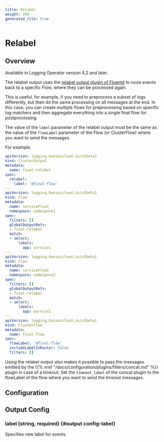 ```yaml
---
title: Relabel
weight: 200
generated_file: true
---
```


# Relabel
## Overview

Available in Logging Operator version 4.2 and later.

The relabel output uses the [relabel output plugin of Fluentd](https://docs.fluentd.org/output/relabel) to route events back to a specific Flow, where they can be processed again.

This is useful, for example, if you need to preprocess a subset of logs differently, but then do the same processing on all messages at the end. In this case, you can create multiple flows for preprocessing based on specific log matchers and then aggregate everything into a single final flow for postprocessing.

The value of the `label` parameter of the relabel output must be the same as the value of the `flowLabel` parameter of the Flow (or ClusterFlow) where you want to send the messages.

For example:

```yaml
apiVersion: logging.banzaicloud.io/v1beta1
kind: ClusterOutput
metadata:
  name: final-relabel
spec:
  relabel:
    label: '@final-flow'
---
apiVersion: logging.banzaicloud.io/v1beta1
kind: Flow
metadata:
  name: serviceFlow1
  namespace: namespace1
spec:
  filters: []
  globalOutputRefs:
  - final-relabel
  match:
  - select:
      labels:
        app: service1
---
apiVersion: logging.banzaicloud.io/v1beta1
kind: Flow
metadata:
  name: serviceFlow2
  namespace: namespace2
spec:
  filters: []
  globalOutputRefs:
  - final-relabel
  match:
  - select:
      labels:
        app: service2
---
apiVersion: logging.banzaicloud.io/v1beta1
kind: ClusterFlow
metadata:
  name: final-flow
spec:
  flowLabel: '@final-flow'
  includeLabelInRouter: false
  filters: []
```

Using the relabel output also makes it possible to pass the messages emitted by the {{% xref "/docs/configuration/plugins/filters/concat.md" %}} plugin in case of a timeout. Set the `timeout_label` of the concat plugin to the flowLabel of the flow where you want to send the timeout messages.


## Configuration
## Output Config

### label (string, required) {#output config-label}

Specifies new label for events 



